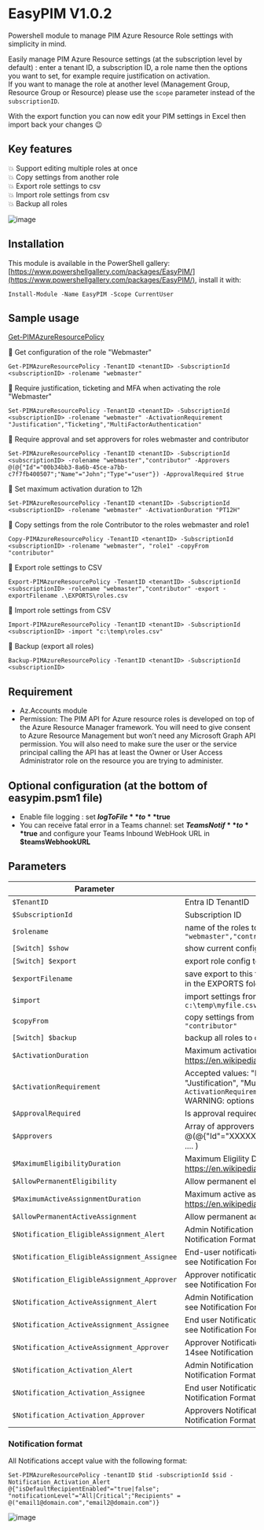# EasyPIM V1.0.2
Powershell module to manage PIM Azure Resource Role settings with simplicity in mind.

Easily manage PIM Azure Resource settings (at the subscription level by default) : enter a tenant ID, a subscription ID, a role name 
then the options you want to set, for example require justification on activation.  
If you want to manage the role at another level (Management Group, Resource Group or Resource) please use the `scope` parameter instead of the `subscriptionID`.

With the export function you can now edit your PIM settings in Excel then import back your changes :wink:

## Key features
:boom: Support editing multiple roles at once  
:boom: Copy settings from another role  
:boom: Export role settings to csv  
:boom: Import role settings from csv  
:boom: Backup all roles  

![image](https://github.com/kayasax/EasyPIM/assets/1241767/79086c31-19fa-4321-a5ac-6767b8d7ace3)

## Installation
This module is available in the PowerShell gallery: [https://www.powershellgallery.com/packages/EasyPIM/](https://www.powershellgallery.com/packages/EasyPIM/), install it with:
```pwsh
Install-Module -Name EasyPIM -Scope CurrentUser
``` 

## Sample usage
[Get-PIMAzureResourcePolicy](https://github.com/kayasax/EasyPIM/wiki/Documentation#get-pimazureresourcepolicy)

:large_blue_diamond: Get configuration of the role "Webmaster"  
 ```pwsh
 Get-PIMAzureResourcePolicy -TenantID <tenantID> -SubscriptionId <subscriptionID> -rolename "webmaster"
 ```

:large_blue_diamond: Require justification, ticketing and MFA when activating the role "Webmaster"  
 ```pwsh
 Set-PIMAzureResourcePolicy -TenantID <tenantID> -SubscriptionId <subscriptionID> -rolename "webmaster" -ActivationRequirement "Justification","Ticketing","MultiFactorAuthentication"
 ```


:large_blue_diamond: Require approval and set approvers for roles webmaster and contributor  
```pwsh
Set-PIMAzureResourcePolicy -TenantID <tenantID> -SubscriptionId <subscriptionID> -rolename "webmaster","contributor" -Approvers  @(@{"Id"="00b34bb3-8a6b-45ce-a7bb-c7f7fb400507";"Name"="John";"Type"="user"}) -ApprovalRequired $true
```


:large_blue_diamond: Set maximum activation duration to 12h  
```pwsh
Set-PIMAzureResourcePolicy -TenantID <tenantID> -SubscriptionId <subscriptionID> -rolename "webmaster" -ActivationDuration "PT12H"
```


:large_blue_diamond: Copy settings from the role Contributor to the roles webmaster and role1  
```pwsh
Copy-PIMAzureResourcePolicy -TenantID <tenantID> -SubscriptionId <subscriptionID> -rolename "webmaster", "role1" -copyFrom "contributor"
```


:large_blue_diamond: Export role settings to CSV  
```pwsh
Export-PIMAzureResourcePolicy -TenantID <tenantID> -SubscriptionId <subscriptionID> -rolename "webmaster","contributor" -export -exportFilename .\EXPORTS\roles.csv
```


:large_blue_diamond: Import role settings from CSV  
```pwsh
Import-PIMAzureResourcePolicy -TenantID <tenantID> -SubscriptionId <subscriptionID> -import "c:\temp\roles.csv"
```


:large_blue_diamond: Backup (export all roles)  
```pwsh
Backup-PIMAzureResourcePolicy -TenantID <tenantID> -SubscriptionId <subscriptionID> 
```

## Requirement
* Az.Accounts module
* Permission:
The PIM API for Azure resource roles is developed on top of the Azure Resource Manager framework. You will need to give consent to Azure Resource Management but won’t need any Microsoft Graph API permission. You will also need to make sure the user or the service principal calling the API has at least the Owner or User Access Administrator role on the resource you are trying to administer.

## Optional configuration (at the bottom of easypim.psm1 file)
* Enable file logging : set **$logToFile** to **$true**
* You can receive fatal error in a Teams channel: set **$TeamsNotif** to **$true** and configure  your Teams Inbound WebHook URL in **$teamsWebhookURL**

## Parameters

|Parameter|description|
|---|---|
|`$TenantID`| Entra ID TenantID|
|`$SubscriptionId`| Subscription ID|
|`$rolename`| name of the roles to update/export ex `-rolename "webmaster","contributor"`|   
|`[Switch] $show`|  show current config only, no change made|
|`[Switch] $export`| export role config to csv|
|`$exportFilename`| save export to this file, if not specified it will create a new file in the EXPORTS folder with curent timestamp|
|`$import`| import settings from this csv file ex `-import c:\temp\myfile.csv`|
|`$copyFrom`| copy settings from this role name ex `-copyFrom "contributor"`|  
|`[Switch] $backup`| backup all roles to csv |
|`$ActivationDuration`| Maximum activation duration (Duration ref https://en.wikipedia.org/wiki/ISO_8601#Durations)|
|`$ActivationRequirement `| Accepted values: "None" or one or more options from "Justification", "MultiFactorAuthentication", "Ticketing" ex `-ActivationRequirement "justification","Ticketing"` WARNING: options are CASE SENSITIVE!|
|`$ApprovalRequired`| Is approval required to activate a role? ($true/$false)|
|`$Approvers`| Array of approvers in the format: @(@{"Id"="XXXXXX";"Name"="John":"Type"="user/group"}, .... )|
|`$MaximumEligibilityDuration`| Maximum Eligility Duration (ref https://en.wikipedia.org/wiki/ISO_8601#Durations)|
|`$AllowPermanentEligibility`| Allow permanent eligibility? ($true/$false)| 
|`$MaximumActiveAssignmentDuration`| Maximum active assignment duration (# Duration )ref https://en.wikipedia.org/wiki/ISO_8601#Durations)|
|`$AllowPermanentActiveAssignment`| Allow permanent active assignement? ($true|$false)|
|`$Notification_EligibleAssignment_Alert`| Admin Notification when eligible role is assigned, rule 9 see Notification Format|   
|`$Notification_EligibleAssignment_Assignee`| End-user notification when eligible role is assigned, rule 10 see Notification Format|  
|`$Notification_EligibleAssignment_Approver`| Approver notification when eligible role is assigned, rule 11 see Notification Format|
|`$Notification_ActiveAssignment_Alert`| Admin Notification when an active role is assigned, rule 12 see Notification Format|
|`$Notification_ActiveAssignment_Assignee`| End user Notification when an active role is assigned, rule 13 see Notification Format|
|`$Notification_ActiveAssignment_Approver`| Approver Notification when an active role is assigned, rule 14see Notification Format|
|`$Notification_Activation_Alert`| Admin Notification when a role is activated, rule 15 see Notification Format|
|`$Notification_Activation_Assignee`| End user Notification when a role is activated, rule 16 see Notification Format|
|`$Notification_Activation_Approver`| Approvers Notification when a role is activated, rule 17 see Notification Format|



### Notification format
All Notifications accept value with the following format:
```pwsh
Set-PIMAzureResourcePolicy -tenantID $tid -subscriptionId $sid -Notification_Activation_Alert @{"isDefaultRecipientEnabled"="true|false"; "notificationLevel"="All|Critical";"Recipients" = @("email1@domain.com","email2@domain.com")} 
```
![image](https://github.com/kayasax/EasyPIM/assets/1241767/5da187a5-a51b-48d0-ba80-dad0fc73bfaf)

